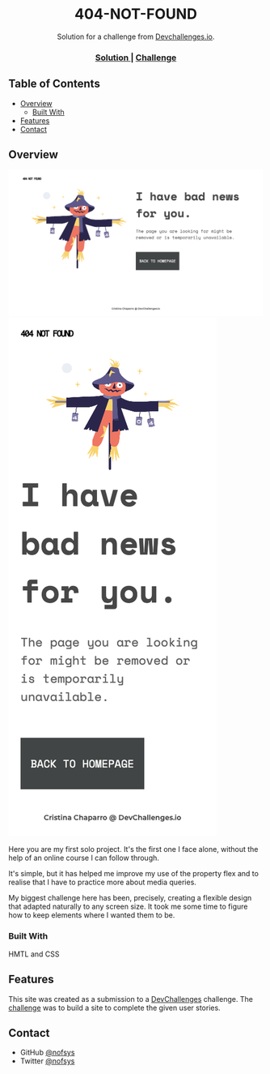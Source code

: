 <!-- Please update value in the {}  -->

<h1 align="center">404-NOT-FOUND</h1>

<div align="center">
   Solution for a challenge from  <a href="http://devchallenges.io" target="_blank">Devchallenges.io</a>.
</div>

<div align="center">
  <h3>
    <a href="hhttps://github.com/nofsys/404-not-found">
      Solution
    </a>
    <span> | </span>
    <a href="https://devchallenges.io/challenges/wBunSb7FPrIepJZAg0sY">
      Challenge
    </a>
  </h3>
</div>

<!-- TABLE OF CONTENTS -->

## Table of Contents

- [Overview](#overview)
  - [Built With](#built-with)
- [Features](#features)
- [Contact](#contact)

<!-- OVERVIEW -->

## Overview

![screenshot](screenshot.png)
![screenshot](screenshot2.png)

Here you are my first solo project. It's the first one I face alone, without the help of an online course I can follow through.

It's simple, but it has helped me improve my use of the property flex and to realise that I have to practice more about media queries.

My biggest challenge here has been, precisely, creating a flexible design that adapted naturally to any screen size. It took me some time to figure how to keep elements where I wanted them to be.

### Built With

HMTL and CSS

## Features

This site was created as a submission to a [DevChallenges](https://devchallenges.io/challenges) challenge. The [challenge](https://devchallenges.io/challenges/wBunSb7FPrIepJZAg0sY) was to build a site to complete the given user stories.

## Contact

- GitHub [@nofsys](https://github.com/nofsys)
- Twitter [@nofsys](https://twitter.com/nofsys)
